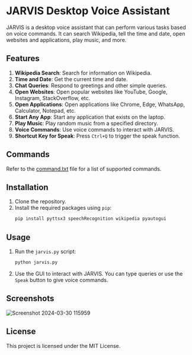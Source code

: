 # JARVIS Desktop Voice Assistant

JARVIS is a desktop voice assistant that can perform various tasks based on voice commands. It can search Wikipedia, tell the time and date, open websites and applications, play music, and more.

## Features

1. **Wikipedia Search**: Search for information on Wikipedia.
2. **Time and Date**: Get the current time and date.
3. **Chat Queries**: Respond to greetings and other simple queries.
4. **Open Websites**: Open popular websites like YouTube, Google, Instagram, StackOverflow, etc.
5. **Open Applications**: Open applications like Chrome, Edge, WhatsApp, Calculator, Notepad, etc.
6. **Start Any App**: Start any application that exists on the laptop.
7. **Play Music**: Play random music from a specified directory.
8. **Voice Commands**: Use voice commands to interact with JARVIS.
9. **Shortcut Key for Speak**: Press `Ctrl+Q` to trigger the speak function.

## Commands

Refer to the [command.txt](command.txt) file for a list of supported commands.

## Installation

1. Clone the repository.
2. Install the required packages using `pip`:
    ```sh
    pip install pyttsx3 speechRecognition wikipedia pyautogui
    ```

## Usage

1. Run the `jarvis.py` script:
    ```sh
    python jarvis.py
    ```
2. Use the GUI to interact with JARVIS. You can type queries or use the `Speak` button to give voice commands.

## Screenshots
![Screenshot 2024-03-30 115959](https://github.com/user-attachments/assets/b0dd27aa-6481-4a62-b690-3de8cf9c45ec)



## License

This project is licensed under the MIT License.
